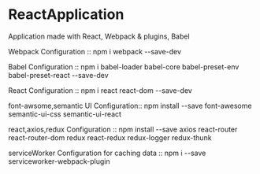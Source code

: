 # ReactApplication
Application made with React, Webpack &amp; plugins, Babel

Webpack Configuration ::
npm i webpack --save-dev

Babel Configuration ::
npm i babel-loader babel-core babel-preset-env babel-preset-react --save-dev

React Configuration ::
npm i react react-dom --save-dev

font-awsome,semantic UI Configuration::
npm install --save font-awesome semantic-ui-css semantic-ui-react

react,axios,redux Configuration ::
npm install --save axios react-router react-router-dom redux react-redux redux-logger redux-thunk

serviceWorker Configuration for caching data ::
npm i --save serviceworker-webpack-plugin
